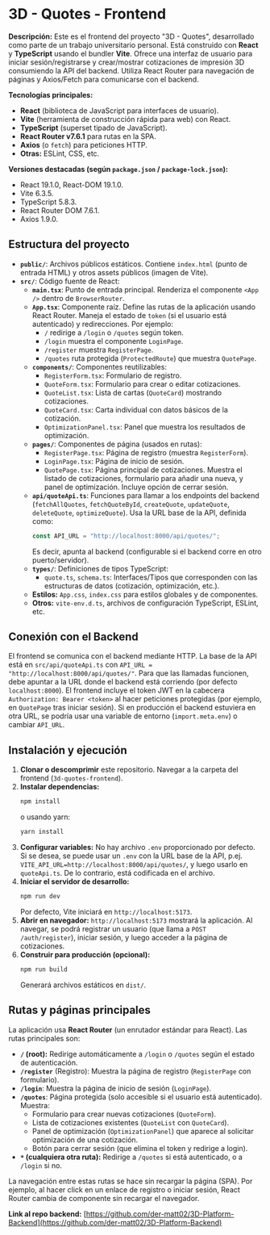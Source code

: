 # 3D - Quotes - Frontend

**Descripción:** Este es el frontend del proyecto "3D - Quotes", desarrollado como parte de un trabajo universitario personal. Está construido con **React** y **TypeScript** usando el bundler **Vite**. Ofrece una interfaz de usuario para iniciar sesión/registrarse y crear/mostrar cotizaciones de impresión 3D consumiendo la API del backend. Utiliza React Router para navegación de páginas y Axios/Fetch para comunicarse con el backend.

**Tecnologías principales:**  
- **React** (biblioteca de JavaScript para interfaces de usuario).  
- **Vite** (herramienta de construcción rápida para web) con React.  
- **TypeScript** (superset tipado de JavaScript).  
- **React Router v7.6.1** para rutas en la SPA.  
- **Axios** (o `fetch`) para peticiones HTTP.  
- **Otras:** ESLint, CSS, etc.

**Versiones destacadas (según `package.json` / `package-lock.json`):**  
- React 19.1.0, React-DOM 19.1.0.  
- Vite 6.3.5.  
- TypeScript 5.8.3.  
- React Router DOM 7.6.1.  
- Axios 1.9.0.

## Estructura del proyecto

- **`public/`**: Archivos públicos estáticos. Contiene `index.html` (punto de entrada HTML) y otros assets públicos (imagen de Vite).
- **`src/`**: Código fuente de React:
  - **`main.tsx`**: Punto de entrada principal. Renderiza el componente `<App />` dentro de `BrowserRouter`.
  - **`App.tsx`**: Componente raíz. Define las rutas de la aplicación usando React Router. Maneja el estado de `token` (si el usuario está autenticado) y redirecciones. Por ejemplo:
    - `/` redirige a `/login` o `/quotes` según token.  
    - `/login` muestra el componente `LoginPage`.  
    - `/register` muestra `RegisterPage`.  
    - `/quotes` ruta protegida (`ProtectedRoute`) que muestra `QuotePage`.  
  - **`components/`**: Componentes reutilizables:
    - `RegisterForm.tsx`: Formulario de registro.
    - `QuoteForm.tsx`: Formulario para crear o editar cotizaciones.
    - `QuoteList.tsx`: Lista de cartas (`QuoteCard`) mostrando cotizaciones.
    - `QuoteCard.tsx`: Carta individual con datos básicos de la cotización.
    - `OptimizationPanel.tsx`: Panel que muestra los resultados de optimización.
  - **`pages/`**: Componentes de página (usados en rutas):
    - `RegisterPage.tsx`: Página de registro (muestra `RegisterForm`).
    - `LoginPage.tsx`: Página de inicio de sesión.
    - `QuotePage.tsx`: Página principal de cotizaciones. Muestra el listado de cotizaciones, formulario para añadir una nueva, y panel de optimización. Incluye opción de cerrar sesión.
  - **`api/quoteApi.ts`**: Funciones para llamar a los endpoints del backend (`fetchAllQuotes`, `fetchQuoteById`, `createQuote`, `updateQuote`, `deleteQuote`, `optimizeQuote`). Usa la URL base de la API, definida como:
    ```ts
    const API_URL = "http://localhost:8000/api/quotes/";
    ```
    Es decir, apunta al backend (configurable si el backend corre en otro puerto/servidor).
  - **`types/`**: Definiciones de tipos TypeScript:
    - `quote.ts`, `schema.ts`: Interfaces/Tipos que corresponden con las estructuras de datos (cotización, optimización, etc.).
  - **Estilos:** `App.css`, `index.css` para estilos globales y de componentes.
  - **Otros:** `vite-env.d.ts`, archivos de configuración TypeScript, ESLint, etc.

## Conexión con el Backend

El frontend se comunica con el backend mediante HTTP. La base de la API está en `src/api/quoteApi.ts` con `API_URL = "http://localhost:8000/api/quotes/"`. Para que las llamadas funcionen, debe apuntar a la URL donde el backend está corriendo (por defecto `localhost:8000`). El frontend incluye el token JWT en la cabecera `Authorization: Bearer <token>` al hacer peticiones protegidas (por ejemplo, en `QuotePage` tras iniciar sesión). Si en producción el backend estuviera en otra URL, se podría usar una variable de entorno (`import.meta.env`) o cambiar `API_URL`.

## Instalación y ejecución

1. **Clonar o descomprimir** este repositorio. Navegar a la carpeta del frontend (`3d-quotes-frontend`).
2. **Instalar dependencias:**  
   ```bash
   npm install
   ```  
   o usando yarn:
   ```bash
   yarn install
   ```
3. **Configurar variables:** No hay archivo `.env` proporcionado por defecto. Si se desea, se puede usar un `.env` con la URL base de la API, p.ej. `VITE_API_URL=http://localhost:8000/api/quotes/`, y luego usarlo en `quoteApi.ts`. De lo contrario, está codificada en el archivo.
4. **Iniciar el servidor de desarrollo:**  
   ```bash
   npm run dev
   ```  
   Por defecto, Vite iniciará en `http://localhost:5173`.
5. **Abrir en navegador:** `http://localhost:5173` mostrará la aplicación. Al navegar, se podrá registrar un usuario (que llama a `POST /auth/register`), iniciar sesión, y luego acceder a la página de cotizaciones.
6. **Construir para producción (opcional):**  
   ```bash
   npm run build
   ```  
   Generará archivos estáticos en `dist/`.

## Rutas y páginas principales

La aplicación usa **React Router** (un enrutador estándar para React). Las rutas principales son:

- **`/` (root):** Redirige automáticamente a `/login` o `/quotes` según el estado de autenticación.
- **`/register`** (Registro): Muestra la página de registro (`RegisterPage` con formulario).  
- **`/login`**: Muestra la página de inicio de sesión (`LoginPage`).  
- **`/quotes`**: Página protegida (solo accesible si el usuario está autenticado). Muestra:
  - Formulario para crear nuevas cotizaciones (`QuoteForm`).
  - Lista de cotizaciones existentes (`QuoteList` con `QuoteCard`).
  - Panel de optimización (`OptimizationPanel`) que aparece al solicitar optimización de una cotización.
  - Botón para cerrar sesión (que elimina el token y redirige a login).
- **`*` (cualquiera otra ruta):** Redirige a `/quotes` si está autenticado, o a `/login` si no.

La navegación entre estas rutas se hace sin recargar la página (SPA). Por ejemplo, al hacer click en un enlace de registro o iniciar sesión, React Router cambia de componente sin recargar el navegador.

**Link al repo backend:** [https://github.com/der-matt02/3D-Platform-Backend](https://github.com/der-matt02/3D-Platform-Backend)
